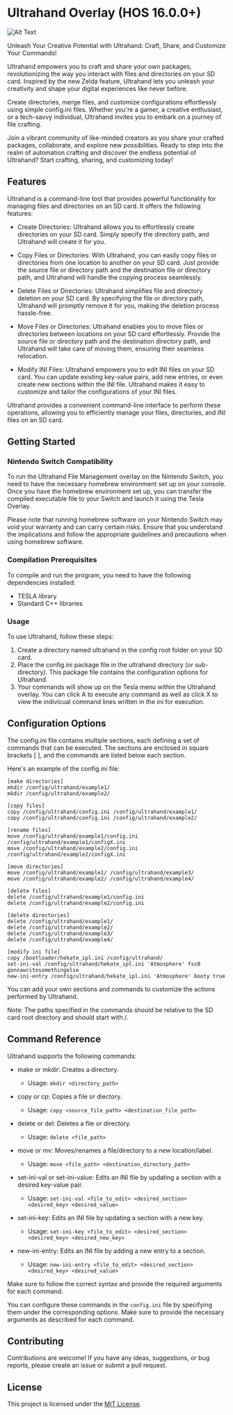 # Ultrahand Overlay (HOS 16.0.0+)
![Alt Text](https://www.pcinvasion.com/wp-content/uploads/2023/05/How-to-Get-and-Use-Ultrahand-Ability-in-Tears-of-the-Kingdom.jpg)

Unleash Your Creative Potential with Ultrahand: Craft, Share, and Customize Your Commands!

Ultrahand empowers you to craft and share your own packages, revolutionizing the way you interact with files and directories on your SD card. Inspired by the new Zelda feature, Ultrahand lets you unleash your creativity and shape your digital experiences like never before.

Create directories, merge files, and customize configurations effortlessly using simple config.ini files. Whether you're a gamer, a creative enthusiast, or a tech-savvy individual, Ultrahand invites you to embark on a journey of file crafting.

Join a vibrant community of like-minded creators as you share your crafted packages, collaborate, and explore new possibilities. Ready to step into the realm of automation crafting and discover the endless potential of Ultrahand? Start crafting, sharing, and customizing today!

## Features



Ultrahand is a command-line tool that provides powerful functionality for managing files and directories on an SD card. It offers the following features:

- Create Directories: Ultrahand allows you to effortlessly create directories on your SD card. Simply specify the directory path, and Ultrahand will create it for you.

- Copy Files or Directories: With Ultrahand, you can easily copy files or directories from one location to another on your SD card. Just provide the source file or directory path and the destination file or directory path, and Ultrahand will handle the copying process seamlessly.

- Delete Files or Directories: Ultrahand simplifies file and directory deletion on your SD card. By specifying the file or directory path, Ultrahand will promptly remove it for you, making the deletion process hassle-free.

- Move Files or Directories: Ultrahand enables you to move files or directories between locations on your SD card effortlessly. Provide the source file or directory path and the destination directory path, and Ultrahand will take care of moving them, ensuring their seamless relocation.

- Modify INI Files: Ultrahand empowers you to edit INI files on your SD card. You can update existing key-value pairs, add new entries, or even create new sections within the INI file. Ultrahand makes it easy to customize and tailor the configurations of your INI files.

Ultrahand provides a convenient command-line interface to perform these operations, allowing you to efficiently manage your files, directories, and INI files on an SD card.


## Getting Started

### Nintendo Switch Compatibility
To run the Ultrahand File Management overlay on the Nintendo Switch, you need to have the necessary homebrew environment set up on your console. Once you have the homebrew environment set up, you can transfer the compiled executable file to your Switch and launch it using the Tesla Overlay.

Please note that running homebrew software on your Nintendo Switch may void your warranty and can carry certain risks. Ensure that you understand the implications and follow the appropriate guidelines and precautions when using homebrew software.

### Compilation Prerequisites

To compile and run the program, you need to have the following dependencies installed:

- TESLA library
- Standard C++ libraries


### Usage

To use Ultrahand, follow these steps:

1. Create a directory named ultrahand in the config root folder on your SD card.
2. Place the config.ini package file in the ultrahand directory (or sub-directory). This package file contains the configuration options for Ultrahand.
3. Your commands will show up on the Tesla menu within the Ultrahand overlay.  You can click A to execute any command as well as click X to view the indivicual command lines written in the ini for execution.

## Configuration Options

The config.ini file contains multiple sections, each defining a set of commands that can be executed. The sections are enclosed in square brackets [ ], and the commands are listed below each section.

Here's an example of the config.ini file:
```
[make directories]
mkdir /config/ultrahand/example1/
mkdir /config/ultrahand/example2/

[copy files]
copy /config/ultrahand/config.ini /config/ultrahand/example1/
copy /config/ultrahand/config.ini /config/ultrahand/example2/

[rename files]
move /config/ultrahand/example1/config.ini /config/ultrahand/example1/configX.ini
move /config/ultrahand/example2/config.ini /config/ultrahand/example2/configX.ini

[move directories]
move /config/ultrahand/example1/ /config/ultrahand/example3/
move /config/ultrahand/example2/ /config/ultrahand/example4/

[delete files]
delete /config/ultrahand/example1/config.ini
delete /config/ultrahand/example2/config.ini

[delete directories]
delete /config/ultrahand/example1/
delete /config/ultrahand/example2/
delete /config/ultrahand/example3/
delete /config/ultrahand/example4/

[modify ini file]
copy /bootloader/hekate_ipl.ini /config/ultrahand/
set-ini-val /config/ultrahand/hekate_ipl.ini 'Atmosphere' fss0 gonnawritesomethingelse
new-ini-entry /config/ultrahand/hekate_ipl.ini 'Atmosphere' booty true
```
You can add your own sections and commands to customize the actions performed by Ultrahand.

Note: The paths specified in the commands should be relative to the SD card root directory and should start with /.

## Command Reference

Ultrahand supports the following commands:

- make or mkdir: Creates a directory.
  - Usage: `mkdir <directory_path>`

- copy or cp: Copies a file or diectory.
  - Usage: `copy <source_file_path> <destination_file_path>`

- delete or del: Deletes a file or directory.
  - Usage: `delete <file_path>`

- move or mv: Moves/renames a file/directory to a new location/label.
  - Usage: `move <file_path> <destination_directory_path>`

- set-ini-val or set-ini-value: Edits an INI file by updating a section with a desired key-value pair.
  - Usage: `set-ini-val <file_to_edit> <desired_section> <desired_key> <desired_value>`

- set-ini-key: Edits an INI file by updating a section with a new key.
  - Usage: `set-ini-key <file_to_edit> <desired_section> <desired_key> <desired_new_key>`

- new-ini-entry: Edits an INI file by adding a new entry to a section.
  - Usage: `new-ini-entry <file_to_edit> <desired_section> <desired_key> <desired_value>`


Make sure to follow the correct syntax and provide the required arguments for each command.

You can configure these commands in the `config.ini` file by specifying them under the corresponding options. Make sure to provide the necessary arguments as described for each command.


## Contributing

Contributions are welcome! If you have any ideas, suggestions, or bug reports, please create an issue or submit a pull request.

## License

This project is licensed under the [MIT License](LICENSE).

